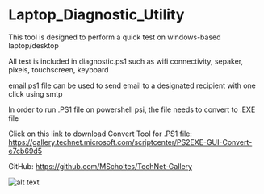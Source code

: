# Laptop_Diagnostic_Utility
This tool is designed to perform a quick test on windows-based laptop/desktop

All test is included in diagnostic.ps1 such as wifi connectivity, sepaker, pixels, touchscreen, keyboard

email.ps1 file can be used to send email to a designated recipient with one click using smtp 

In order to run .PS1 file on powershell psi, the file needs to convert to .EXE file

Click on this link to download Convert Tool for .PS1 file: https://gallery.technet.microsoft.com/scriptcenter/PS2EXE-GUI-Convert-e7cb69d5

GitHub: https://github.com/MScholtes/TechNet-Gallery



![alt text](http://url/to/img.png)
